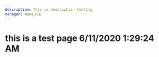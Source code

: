 ```yaml
---
description: This is description testing
manager: Wang.Hui
---
```

# this is a test page 6/11/2020 1:29:24 AM